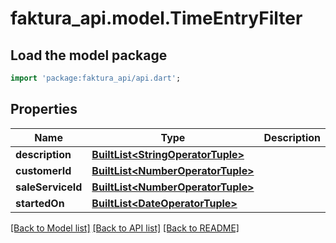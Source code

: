 # faktura_api.model.TimeEntryFilter

## Load the model package
```dart
import 'package:faktura_api/api.dart';
```

## Properties
Name | Type | Description | Notes
------------ | ------------- | ------------- | -------------
**description** | [**BuiltList&lt;StringOperatorTuple&gt;**](StringOperatorTuple.md) |  | [optional] 
**customerId** | [**BuiltList&lt;NumberOperatorTuple&gt;**](NumberOperatorTuple.md) |  | [optional] 
**saleServiceId** | [**BuiltList&lt;NumberOperatorTuple&gt;**](NumberOperatorTuple.md) |  | [optional] 
**startedOn** | [**BuiltList&lt;DateOperatorTuple&gt;**](DateOperatorTuple.md) |  | [optional] 

[[Back to Model list]](../README.md#documentation-for-models) [[Back to API list]](../README.md#documentation-for-api-endpoints) [[Back to README]](../README.md)


